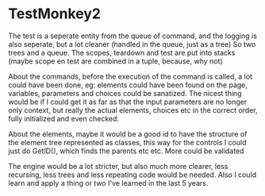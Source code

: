 # TestMonkey2

The test is a seperate entity from the queue of command, and the logging is also seperate, but a lot cleaner (handled in the queue, just as a tree)
So two trees and a queue. The scopes, teardown and test are put into stacks (maybe scope en test are combined in a tuple, because, why not)

About the commands, before the execution of the command is called, a lot could have been done, eg: elements could have been found on the page, variables, parameters and choices could be sanatized.
The nicest thing would be if I could get it as far as that the input parameters are no longer only context, but really the actual elements, choices etc in the correct order, fully initialized and even checked.

About the elements, maybe it would be a good id to have the structure of the element tree represented as classes, this way for the controls I could just do GetID(), which finds the parents etc etc. More could be validated

The engine would be a lot stricter, but also much more clearer, less recursing, less trees and less repeating code would be needed. Also I could learn and apply a thing or two I've learned in the last 5 years.
